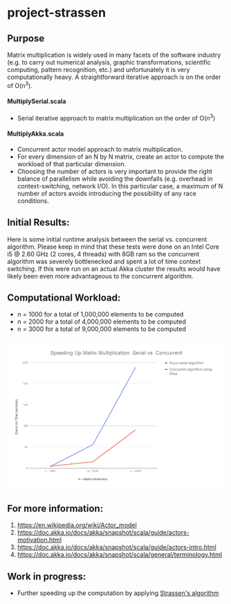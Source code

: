 # project-strassen

## Purpose
Matrix multiplication is widely used in many facets of the software industry (e.g. to carry out numerical analysis, graphic transformations, scientific computing, pattern recognition, etc.) and unfortunately it is very computationally heavy. A straightforward iterative approach is on the order of O(n<sup>3</sup>).

#### MultiplySerial.scala
* Serial iterative approach to matrix multiplication on the order of O(n<sup>3</sup>)

#### MultiplyAkka.scala
* Concurrent actor model approach to matrix multiplication.
* For every dimension of an N by N matrix, create an actor to compute the workload of that particular dimension.
* Choosing the number of actors is very important to provide the right balance of parallelism while avoiding the downfalls (e.g. overhead in context-switching, network I/O). In this particular case, a maximum of N number of actors avoids introducing the possibility of any race conditions.

## Initial Results:
Here is some initial runtime analysis between the serial vs. concurrent algorithm. Please keep in mind that these tests were done on an Intel Core i5 @ 2.60 GHz (2 cores, 4 threads) with 8GB ram so the concurrent algorithm was severely bottlenecked and spent a lot of time context switching. If this were run on an actual Akka cluster the results would have likely been even more advantageous to the concurrent algorithm.

## Computational Workload:
* n = 1000 for a total of 1,000,000 elements to be computed
* n = 2000 for a total of 4,000,000 elements to be computed
* n = 3000 for a total of 9,000,000 elements to be computed

### ![Comparison graph for execution times](images/graph.png)

## For more information:
1. https://en.wikipedia.org/wiki/Actor_model
1. https://doc.akka.io/docs/akka/snapshot/scala/guide/actors-motivation.html
1. https://doc.akka.io/docs/akka/snapshot/scala/guide/actors-intro.html
1. https://doc.akka.io/docs/akka/snapshot/scala/general/terminology.html

## Work in progress:
* Further speeding up the computation by applying [Strassen's algorithm](https://en.wikipedia.org/wiki/Strassen_algorithm)
